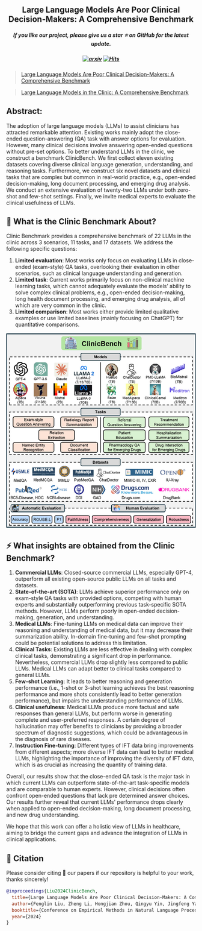 <h2 align="center"> Large Language Models Are Poor Clinical Decision-Makers: A Comprehensive Benchmark </a></h2>
<h5 align="center"> If you like our project, please give us a star ⭐ on GitHub for the latest update.</h5>

<h5 align="center">

   [![arxiv](https://img.shields.io/badge/Arxiv-2405.00716-red)](https://arxiv.org/pdf/2405.00716)
   [![Hits](https://hits.seeyoufarm.com/api/count/incr/badge.svg?url=https%3A%2F%2Fgithub.com%2FAI-in-Health%2FClinicBench&count_bg=%2379C83D&title_bg=%23555555&icon=&icon_color=%23E7E7E7&title=hits&edge_flat=false)](https://hits.seeyoufarm.com)

</h5>

> [Large Language Models Are Poor Clinical Decision-Makers: A Comprehensive Benchmark](https://www.medrxiv.org/content/10.1101/2024.04.24.24306315v3.full)

> [Large Language Models in the Clinic: A Comprehensive Benchmark](https://arxiv.org/pdf/2405.00716)


## Abstract:

The adoption of large language models (LLMs) to assist clinicians has attracted remarkable attention. Existing works mainly adopt the close-ended question-answering (QA) task with answer options for evaluation. However, many clinical decisions involve answering open-ended questions without pre-set options. To better understand LLMs in the clinic, we construct a benchmark ClinicBench. We first collect eleven existing datasets covering diverse clinical language generation, understanding, and reasoning tasks. Furthermore, we construct six novel datasets and clinical tasks that are complex but common in real-world practice, e.g., open-ended decision-making, long document processing, and emerging drug analysis. We conduct an extensive evaluation of twenty-two LLMs under both zero-shot and few-shot settings. Finally, we invite medical experts to evaluate the clinical usefulness of LLMs.

## 🤗 What is the Clinic Benchmark About?
Clinic Benchmark provides a comprehensive benchmark of 22 LLMs in the clinic across 3 scenarios, 11 tasks, and 17 datasets. We address the following specific questions: 
1.  **Limited evaluation**: Most works only focus on evaluating LLMs in close-ended (exam-style) QA tasks, overlooking their evaluation in other scenarios, such as clinical language understanding and generation.
2.  **Limited task**: Current works primarily focus on non-clinical machine learning tasks, which cannot adequately evaluate the models’ ability to solve complex clinical problems, e.g., open-ended decision-making, long health document processing, and emerging drug analysis, all of which are very common in the clinic.
3.  **Limited comparison**: Most works either provide limited qualitative examples or use limited baselines (mainly focusing on ChatGPT) for quantitative comparisons.

<div align=center>
<img src="clinicbench.jpg" width="600px">
</div>

 ## ⚡ What insights are obtained from the Clinic Benchmark?

1. **Commercial LLMs**: Closed-source commercial LLMs, especially GPT-4, outperform all existing open-source public LLMs on all tasks and datasets.
2. **State-of-the-art (SOTA)**: LLMs achieve superior performance only on exam-style QA tasks with provided options, competing with human experts and substantially outperforming previous task-specific SOTA methods. However, LLMs perform poorly in open-ended decision-making, generation, and understanding.
3. **Medical LLMs**: Fine-tuning LLMs on medical data can improve their reasoning and understanding of medical data, but it may decrease their summarization ability. In-domain fine-tuning and few-shot prompting could be potential solutions to address this limitation.
4. **Clinical Tasks**: Existing LLMs are less effective in dealing with complex clinical tasks, demonstrating a significant drop in performance. Nevertheless, commercial LLMs drop slightly less compared to public LLMs. Medical LLMs can adapt better to clinical tasks compared to general LLMs.
5. **Few-shot Learning**: It leads to better reasoning and generation performance (i.e., 1-shot or 3-shot learning achieves the best reasoning performance and more shots consistently lead to better generation performance), but impairs the understanding performance of LLMs.
6. **Clinical usefulness**: Medical LLMs produce more factual and safe responses than general LLMs, but perform worse in generating complete and user-preferred responses. A certain degree of hallucination may offer benefits to clinicians by providing a broader spectrum of diagnostic suggestions, which could be advantageous in the diagnosis of rare diseases.
7. **Instruction Fine-tuning**: Different types of IFT data bring improvements from different aspects; more diverse IFT data can lead to better medical LLMs, highlighting the importance of improving the diversity of IFT data, which is as crucial as increasing the quantity of training data.


Overall, our results show that the close-ended QA task is the major task in which current LLMs can outperform state-of-the-art task-specific models and are comparable to human experts. However, clinical decisions often confront open-ended questions that lack pre determined answer choices. Our results further reveal that current LLMs' performance drops clearly when applied to open-ended decision-making, long document processing, and new drug understanding.

We hope that this work can offer a holistic view of LLMs in healthcare, aiming to bridge the current gaps and advance the integration of LLMs in clinical applications.
 

## 📑 Citation

Please consider citing 📑 our papers if our repository is helpful to your work, thanks sincerely!

```bibtex
@inproceedings{Liu2024ClinicBench,
  title={Large Language Models Are Poor Clinical Decision-Makers: A Comprehensive Benchmark},
  author={Fenglin Liu, Zheng Li, Hongjian Zhou, Qingyu Yin, Jingfeng Yang, Xianfeng Tang, Chen Luo, Ming Zeng, Haoming Jiang, Yifan Gao, Priyanka Nigam, Sreyashi Nag, Bing Yin, Yining Hua, Xuan Zhou, Omid Rohanian, Anshul Thakur, Lei Clifton, David A. Clifton},
  booktitle={Conference on Empirical Methods in Natural Language Processing (EMNLP)},
  year={2024}
}
```
